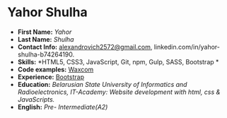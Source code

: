 # Yahor Shulha # 

* **First Name:** *Yahor*
* **Last Name:** *Shulha*
* **Contact Info:** alexandrovich2572@gmail.com,  linkedin.com/in/yahor-shulha-b74264190.
* **Skills:**  *HTML5, CSS3, JavaScript, Git, npm, Gulp, SASS, Bootstrap *
* **Code examples:** [Waxcom](https://egor-alexandrovich.github.io/)
* **Experience:** [Bootstrap](https://egor-alexandrovich.github.io/bootstrap/)
* **Education:** *Belarusian State University of Informatics and Radioelectronics, IT-Academy: Website development with html, css & JavaScripts.*
* **English:** *Pre- Intermediate(A2)*